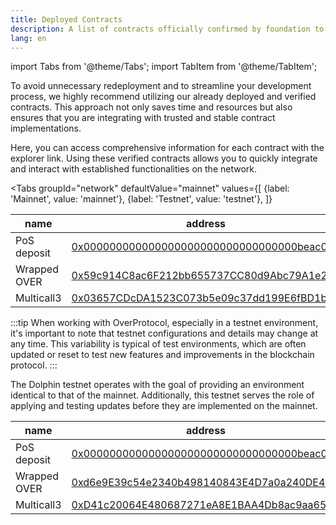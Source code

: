 ```yaml
---
title: Deployed Contracts
description: A list of contracts officially confirmed by foundation to quickly integrate and interact with established functionalities on the network.
lang: en
---
```


import Tabs from '@theme/Tabs';
import TabItem from '@theme/TabItem';

To avoid unnecessary redeployment and to streamline your development process, we highly recommend utilizing our already deployed and verified contracts. This approach not only saves time and resources but also ensures that you are integrating with trusted and stable contract implementations.

Here, you can access comprehensive information for each contract with the explorer link. Using these verified contracts allows you to quickly integrate and interact with established functionalities on the network.

<Tabs
  groupId="network"
  defaultValue="mainnet"
  values={[
    {label: 'Mainnet', value: 'mainnet'},
    {label: 'Testnet', value: 'testnet'},
  ]}
>
  <TabItem value="mainnet">

| name         | address                                    |
|--------------|--------------------------------------------|
| PoS deposit  | [0x000000000000000000000000000000000beac017](https://scan.over.network/address/0x000000000000000000000000000000000beAC017) |
| Wrapped OVER | [0x59c914C8ac6F212bb655737CC80d9Abc79A1e273](https://scan.over.network/address/0x59c914C8ac6F212bb655737CC80d9Abc79A1e273) |
| Multicall3   | [0x03657CDcDA1523C073b5e09c37dd199E6fBD1b99](https://scan.over.network/address/0x03657CDcDA1523C073b5e09c37dd199E6fBD1b99) |

  </TabItem>

  <TabItem value="testnet">

:::tip
When working with OverProtocol, especially in a testnet environment, it's important to note that testnet configurations and details may change at any time. This variability is typical of test environments, which are often updated or reset to test new features and improvements in the blockchain protocol.
:::

The Dolphin testnet operates with the goal of providing an environment identical to that of the mainnet. Additionally, this testnet serves the role of applying and testing updates before they are implemented on the mainnet.

| name         | address                                    |
|--------------|--------------------------------------------|
| PoS deposit  | [0x000000000000000000000000000000000beac017](https://dolphin-scan.over.network/address/0x000000000000000000000000000000000beAC017) |
| Wrapped OVER | [0xd6e9E39c54e2340b498140843E4D7a0a240DE43f](https://dolphin-scan.over.network/token/0xd6e9E39c54e2340b498140843E4D7a0a240DE43f) |
| Multicall3   | [0xD41c20064E480687271eA8E1BAA4Db8ac9aa6551](https://dolphin-scan.over.network/address/0xD41c20064E480687271eA8E1BAA4Db8ac9aa6551) |

  </TabItem>
</Tabs>
